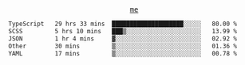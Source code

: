 <p align="center">
  <samp>
    <a href="https://yiwwhl.com">me</a>
  </samp>
</p>

<!--START_SECTION:waka-->

```txt
TypeScript   29 hrs 33 mins  ████████████████████░░░░░   80.00 %
SCSS         5 hrs 10 mins   ███▒░░░░░░░░░░░░░░░░░░░░░   13.99 %
JSON         1 hr 4 mins     ▓░░░░░░░░░░░░░░░░░░░░░░░░   02.92 %
Other        30 mins         ▒░░░░░░░░░░░░░░░░░░░░░░░░   01.36 %
YAML         17 mins         ▒░░░░░░░░░░░░░░░░░░░░░░░░   00.78 %
```

<!--END_SECTION:waka-->